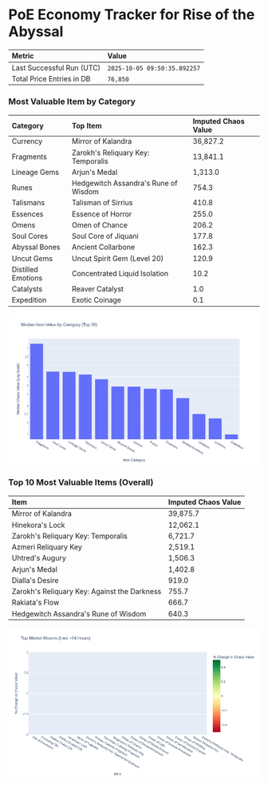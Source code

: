 # PoE Economy Tracker for Rise of the Abyssal

<!-- START_MAINTENANCE -->
| Metric | Value |
|:---|:---|
| Last Successful Run (UTC) | `2025-10-05 09:50:35.892257` |
| Total Price Entries in DB | `76,850` |

<!-- END_MAINTENANCE -->

<!-- START_DATAFRAME_DEBUG -->
<!-- END_DATAFRAME_DEBUG -->

<!-- START_CATEGORY_ANALYSIS -->
### Most Valuable Item by Category
| Category | Top Item | Imputed Chaos Value |
| :--- | :--- | :--- |
| Currency | Mirror of Kalandra | 36,827.2 |
| Fragments | Zarokh's Reliquary Key: Temporalis | 13,841.1 |
| Lineage Gems | Arjun's Medal | 1,313.0 |
| Runes | Hedgewitch Assandra's Rune of Wisdom | 754.3 |
| Talismans | Talisman of Sirrius | 410.8 |
| Essences | Essence of Horror | 255.0 |
| Omens | Omen of Chance | 206.2 |
| Soul Cores | Soul Core of Jiquani | 177.8 |
| Abyssal Bones | Ancient Collarbone | 162.3 |
| Uncut Gems | Uncut Spirit Gem (Level 20) | 120.9 |
| Distilled Emotions | Concentrated Liquid Isolation | 10.2 |
| Catalysts | Reaver Catalyst | 1.0 |
| Expedition | Exotic Coinage | 0.1 |


![Category Analysis Chart](charts/category_analysis.png)
<!-- END_ANALYSIS -->

<!-- START_ANALYSIS -->
### Top 10 Most Valuable Items (Overall)
| Item | Imputed Chaos Value |
| :--- | :--- |
| Mirror of Kalandra | 39,875.7 |
| Hinekora's Lock | 12,062.1 |
| Zarokh's Reliquary Key: Temporalis | 6,721.7 |
| Azmeri Reliquary Key | 2,519.1 |
| Uhtred's Augury | 1,506.3 |
| Arjun's Medal | 1,402.8 |
| Dialla's Desire | 919.0 |
| Zarokh's Reliquary Key: Against the Darkness | 755.7 |
| Rakiata's Flow | 666.7 |
| Hedgewitch Assandra's Rune of Wisdom | 640.3 |


![Market Movers Chart](charts/market_movers.png)
<!-- END_ANALYSIS -->
